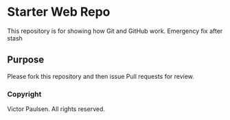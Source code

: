 # Starter Web Repo

This repository is for showing how Git and GitHub work. Emergency fix after stash
											
## Purpose

Please fork this repository and then issue Pull requests for review.

### Copyright

Victor Paulsen. All rights reserved.